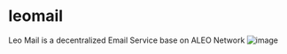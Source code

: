 # leomail
Leo Mail is a decentralized Email Service base on ALEO Network
![image](https://github.com/footer123/leomail/assets/137860233/22d3281a-b2e0-4b5d-81f5-f5977c230f7d)
